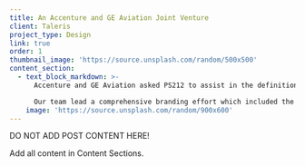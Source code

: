 ```yaml
---
title: An Accenture and GE Aviation Joint Venture
client: Taleris
project_type: Design
link: true
order: 1
thumbnail_image: 'https://source.unsplash.com/random/500x500'
content_section:
  - text_block_markdown: >-
      Accenture and GE Aviation asked PS212 to assist in the definition, development, and launch of this joint venture which is dedicated to providing airlines and cargo carriers with the tools needed to predict, prevent, and recover from operational disruptions.

      Our team lead a comprehensive branding effort which included the development of the corporate name, Taleris, and product name, Intelligent Operations. In addition, our team created the JV’s visual identity and implemented the system across important print and digital points of touch.​
    image: 'https://source.unsplash.com/random/900x600'
---
```

DO NOT ADD POST CONTENT HERE!

Add all content in Content Sections.